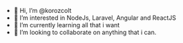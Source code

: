 - 👋 Hi, I’m @korozcolt
- 👀 I’m interested in NodeJs, Laravel, Angular and ReactJS
- 🌱 I’m currently learning all that i want
- 💞️ I’m looking to collaborate on anything that i can.

<!---
korozcolt/korozcolt is a ✨ special ✨ repository because its `README.md` (this file) appears on your GitHub profile.
You can click the Preview link to take a look at your changes.
--->
